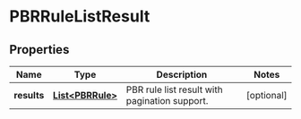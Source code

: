 # PBRRuleListResult

## Properties
Name | Type | Description | Notes
------------ | ------------- | ------------- | -------------
**results** | [**List&lt;PBRRule&gt;**](PBRRule.md) | PBR rule list result with pagination support. |  [optional]
